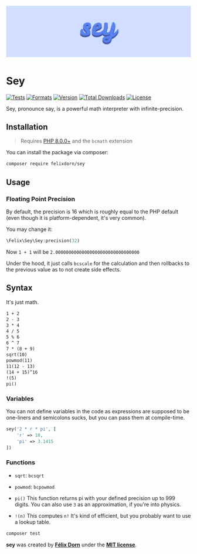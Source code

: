![The word Sey on a blue background](art/logo.svg)

# Sey

[![Tests](https://github.com/felixdorn/bc-expr/actions/workflows/tests.yml/badge.svg?branch=master)](https://github.com/felixdorn/bc-expr/actions/workflows/tests.yml)
[![Formats](https://github.com/felixdorn/bc-expr/actions/workflows/formats.yml/badge.svg?branch=master)](https://github.com/felixdorn/bc-expr/actions/workflows/formats.yml)
[![Version](https://poser.pugx.org/felixdorn/bc-expr/version)](//packagist.org/packages/felixdorn/bc-expr)
[![Total Downloads](https://poser.pugx.org/felixdorn/bc-expr/downloads)](//packagist.org/packages/felixdorn/bc-expr)
[![License](https://poser.pugx.org/felixdorn/bc-expr/license)](//packagist.org/packages/felixdorn/bc-expr)

Sey, pronounce say, is a powerful math interpreter with infinite-precision.

## Installation

> Requires [PHP 8.0.0+](https://php.net/releases) and the `bcmath` extension

You can install the package via composer:

```bash
composer require felixdorn/sey
```

## Usage

### Floating Point Precision

By default, the precision is 16 which is roughly equal to the PHP default (even though it is platform-dependent, it's
very common).

You may change it:

```php
\Felix\Sey\Sey:precision(32)
```

Now `1 + 1` will be `2.00000000000000000000000000000000`

Under the hood, it just calls `bcscale` for the calculation and then rollbacks to the previous value as to not create
side effects.

## Syntax

It's just math.

```
1 + 2
2 - 3
3 * 4
4 / 5
5 % 6
6 ^ 7
7 * (8 + 9)
sqrt(10)
powmod(11)
11(12 - 13)
(14 + 15)^16
!(5)
pi()
```

### Variables

You can not define variables in the code as expressions are supposed to be one-liners and semicolons sucks, but you can
pass them at compile-time.

```php
sey('2 * r * pi', [
    'r' => 10,
    'pi' => 3.1415
])
```

### Functions

* `sqrt`: `bcsqrt`
* `powmod`: `bcpowmod`
* `pi()`
  This function returns pi with your defined precision up to 999 digits. You can also use `3` as an approximation, if
  you're into physics.

* `!(n)`
  This computes `n!` It's kind of efficient, but you probably want to use a lookup table.


```bash
composer test
```

**sey** was created by **[Félix Dorn](https://twitter.com/afelixdorn)** under
the **[MIT license](https://opensource.org/licenses/MIT)**.
